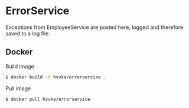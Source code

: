 # ErrorService

Exceptions from EmployeeService are posted here, logged and therefore saved to a log file. 

## Docker

Build image
```bash
$ docker build -t hvvka/errorservice .
```

Pull image
```bash
$ docker pull hvvka/errorservice
```
